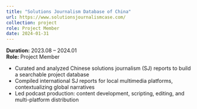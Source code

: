 ```yaml
---
title: "Solutions Journalism Database of China"
url: https://www.solutionsjournalismcase.com/
collection: project
role: Project Member
date: 2024-01-31
---
```


**Duration:** 2023.08 – 2024.01  
**Role:** Project Member

- Curated and analyzed Chinese solutions journalism (SJ) reports to build a searchable project database  
- Compiled international SJ reports for local multimedia platforms, contextualizing global narratives  
- Led podcast production: content development, scripting, editing, and multi-platform distribution
